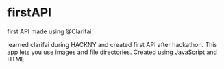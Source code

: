 # firstAPI
first API made using @Clarifai

learned clarifai during HACKNY and created first API after hackathon.
This app lets you use images and file directories.
Created using JavaScript and HTML
